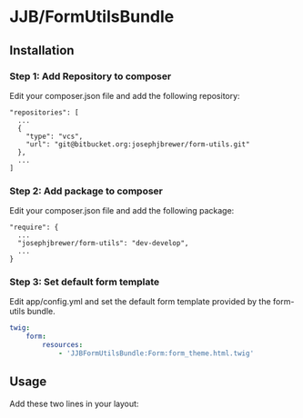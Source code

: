 # JJB/FormUtilsBundle #


Installation
------------

### Step 1: Add Repository to composer

Edit your composer.json file and add the following repository:

```
"repositories": [
  ...
  {
    "type": "vcs",
    "url": "git@bitbucket.org:josephjbrewer/form-utils.git"
  },
  ...
]
```

### Step 2: Add package to composer

Edit your composer.json file and add the following package:

```
"require": {
  ...
  "josephjbrewer/form-utils": "dev-develop",
  ...
}
```

### Step 3: Set default form template

Edit app/config.yml and set the default form template provided by the form-utils bundle.

```yaml
twig:
    form:
        resources:
            - 'JJBFormUtilsBundle:Form:form_theme.html.twig'
```


Usage
-----

Add these two lines in your layout: